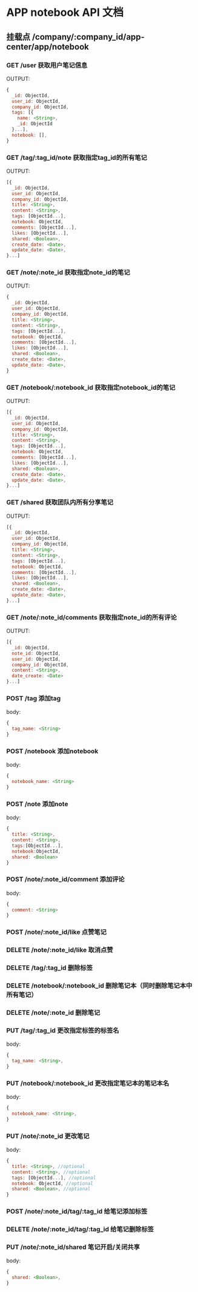 # APP notebook API 文档

## 挂载点 /company/:company_id/app-center/app/notebook


### GET /user 获取用户笔记信息

OUTPUT:
```javascript
{
  _id: ObjectId,
  user_id: ObjectId,
  company_id: ObjectId,
  tags: [{
    name: <String>,
    _id: ObjectId
  }...],
  notebook: [],
}
```

### GET /tag/:tag_id/note 获取指定tag_id的所有笔记

OUTPUT:
```javascript
[{
  _id: ObjectId,
  user_id: ObjectId,
  company_id: ObjectId,
  title: <String>,
  content: <String>,
  tags: [ObjectId...],
  notebook: ObjectId,
  comments: [ObjectId...],
  likes: [ObjectId...],
  shared: <Boolean>,
  create_date: <Date>,
  update_date: <Date>,  
}...]
```

### GET /note/:note_id 获取指定note_id的笔记

OUTPUT:
```javascript
{
  _id: ObjectId,
  user_id: ObjectId,
  company_id: ObjectId,
  title: <String>,
  content: <String>,
  tags: [ObjectId...],
  notebook: ObjectId,
  comments: [ObjectId...],
  likes: [ObjectId...],
  shared: <Boolean>,
  create_date: <Date>,
  update_date: <Date>,
}
```

### GET /notebook/:notebook_id 获取指定notebook_id的笔记

OUTPUT:
```javascript
[{
  _id: ObjectId,
  user_id: ObjectId,
  company_id: ObjectId,
  title: <String>,
  content: <String>,
  tags: [ObjectId...],
  notebook: ObjectId,
  comments: [ObjectId...],
  likes: [ObjectId...],
  shared: <Boolean>,
  create_date: <Date>,
  update_date: <Date>,  
}...]
```

### GET /shared 获取团队内所有分享笔记

OUTPUT:
```javascript
[{
  _id: ObjectId,
  user_id: ObjectId,
  company_id: ObjectId,
  title: <String>,
  content: <String>,
  tags: [ObjectId...],
  notebook: ObjectId,
  comments: [ObjectId...],
  likes: [ObjectId...],
  shared: <Boolean>,
  create_date: <Date>,
  update_date: <Date>,  
}...]
```

### GET /note/:note_id/comments 获取指定note_id的所有评论

OUTPUT:
```javascript
[{
  _id: ObjectId,
  note_id: ObjectId,
  user_id: ObjectId,
  company_id: ObjectId,
  content: <String>,
  date_create: <Date>
}...]
```

### POST /tag 添加tag

body:
```javascript
{
  tag_name: <String>
}
```

### POST /notebook 添加notebook

body:
```javascript
{
  notebook_name: <String>
}
```

### POST /note 添加note

body:
```javascript
{
  title: <String>,
  content: <String>,
  tags:[ObjectId...],
  notebook:ObjectId,
  shared: <Boolean>
}
```

### POST /note/:note_id/comment 添加评论

body:
```javascript
{
  comment: <String>
}
```

### POST /note/:note_id/like 点赞笔记

### DELETE /note/:note_id/like 取消点赞

### DELETE /tag/:tag_id 删除标签

### DELETE /notebook/:notebook_id 删除笔记本（同时删除笔记本中所有笔记）

### DELETE /note/:note_id 删除笔记

### PUT /tag/:tag_id 更改指定标签的标签名

body:
```javascript
{
  tag_name: <String>,
}
```

### PUT /notebook/:notebook_id 更改指定笔记本的笔记本名

body:
```javascript
{
  notebook_name: <String>,
}
```

### PUT /note/:note_id 更改笔记

body:
```javascript
{
  title: <String>, //optional
  content: <String>, //optional
  tags: [ObjectId...], //optional
  notebook: ObjectId, //optional
  shared: <Boolean>, //optional
}
```

### POST /note/:note_id/tag/:tag_id 给笔记添加标签

### DELETE /note/:note_id/tag/:tag_id 给笔记删除标签

### PUT /note/:note_id/shared 笔记开启/关闭共享

body:
```javascript
{
  shared: <Boolean>,
}
```
